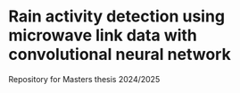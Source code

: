 # Rain activity detection using microwave link data with convolutional neural network

Repository for Masters thesis 2024/2025  


